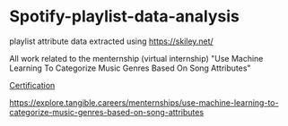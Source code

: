 # Spotify-playlist-data-analysis

playlist attribute data extracted using https://skiley.net/

All work related to the menternship (virtual internship) "Use Machine Learning To Categorize Music Genres Based On Song Attributes"

[Certification](certificate.pdf)


https://explore.tangible.careers/menternships/use-machine-learning-to-categorize-music-genres-based-on-song-attributes

